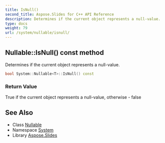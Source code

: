 ```yaml
---
title: IsNull()
second_title: Aspose.Slides for C++ API Reference
description: Determines if the current object represents a null-value.
type: docs
weight: 79
url: /system/nullable/isnull/
---
```

## Nullable::IsNull() const method


Determines if the current object represents a null-value.

```cpp
bool System::Nullable<T>::IsNull() const
```


### Return Value

True if the current object represents a null-value, otherwise - false

## See Also

* Class [Nullable](../)
* Namespace [System](../../)
* Library [Aspose.Slides](../../../)